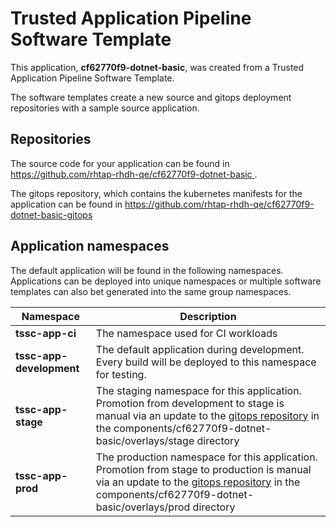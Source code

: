 # Trusted Application Pipeline Software Template

This application, **cf62770f9-dotnet-basic**, was created from a Trusted Application Pipeline Software Template.

The software templates create a new source and gitops deployment repositories with a sample source application. 

## Repositories

The source code for your application can be found in [https://github.com/rhtap-rhdh-qe/cf62770f9-dotnet-basic ](https://github.com/rhtap-rhdh-qe/cf62770f9-dotnet-basic ).
 
The gitops repository, which contains the kubernetes manifests for the application can be found in 
[https://github.com/rhtap-rhdh-qe/cf62770f9-dotnet-basic-gitops ](https://github.com/rhtap-rhdh-qe/cf62770f9-dotnet-basic-gitops ) 

## Application namespaces 

The default application will be found in the following namespaces. Applications can be deployed into unique namespaces or multiple software templates can also bet generated into the same group namespaces.  

|  Namespace   |  Description   |  
| -------- | -------- |
| **tssc-app-ci** | The namespace used for CI workloads |
| **tssc-app-development** | The default application during development. Every build will be deployed to this namespace for testing. |
| **tssc-app-stage** | The staging namespace for this application. Promotion from development to stage is manual via an update to the [gitops repository](https://github.com/rhtap-rhdh-qe/cf62770f9-dotnet-basic-gitops ) in the components/cf62770f9-dotnet-basic/overlays/stage directory |
| **tssc-app-prod** | The production namespace for this application. Promotion from stage to production is manual via an update to the [gitops repository](https://github.com/rhtap-rhdh-qe/cf62770f9-dotnet-basic-gitops ) in the components/cf62770f9-dotnet-basic/overlays/prod directory |